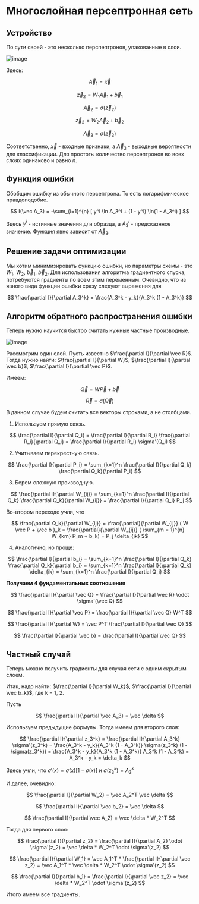 # Многослойная персептронная сеть

## Устройство

По сути своей - это несколько перспептронов, упакованные в слои.

![image](https://user-images.githubusercontent.com/25401699/228016175-69796320-ca63-43db-affb-be4d8d7ad6cd.png)

Здесь:

$$
\vec A_1 = \vec x
$$

$$
\vec z_2 = W_1 \vec A_1 + \vec b_1
$$

$$
\vec A_2 = \sigma(\vec z_2)
$$

$$
\vec z_3 = W_2 \vec A_2 + \vec b_2
$$

$$
\vec A_3 = \sigma(\vec z_3)
$$

Соответственно, $\vec x$ - входные признаки, а $\vec A_3$ - выходные вероятности для классификации.
Для простоты количество персептронов во всех слоях одинаково и равно $n$.

## Функция ошибки

Обобщим ошибку из обычного персептрона. То есть логарифмическое правдоподобие.

$$
I(\vec A_3) = -\sum_{i=1}^{n} [ y^i \ln A_3^i + (1 - y^i) \ln(1 - A_3^i) ] 
$$

Здесь $y^i$ - истинные значения для образца, а $A_3^i$ - предсказнное значение.
Функция явно зависит от $\vec A_3$.

## Решение задачи оптимизации

Мы хотим минимизировать функцию ошибки, но параметры схемы - это $W_1$, $W_2$, $\vec b_1$, $\vec b_2$.
Для использования алгоритма градиентного спуска, потребуются градиенты по всем этим переменным.
Очевидно, что из явного вида функции ошибки сразу следуют выражения для 

$$
\frac{\partial I}{\partial A_3^k} = \frac{A_3^k - y_k}{A_3^k (1 - A_3^k)}
$$

## Алгоритм обратного распространения ошибки

Теперь нужно научится быстро считать нужные частные производные.

![image](https://user-images.githubusercontent.com/25401699/228018540-9659f253-d390-47c4-941c-f122388f2324.png)

Рассмотрим один слой. Пусть известно $\frac{\partial I}{\partial \vec R}$.
Тогда нужно найти: $\frac{\partial I}{\partial W}$, $\frac{\partial I}{\partial \vec b}$, $\frac{\partial I}{\partial \vec P}$.

Имеем:

$$
\vec Q = W \vec P + \vec b
$$

$$
\vec R = \sigma(\vec Q)
$$

В данном случае будем считать все векторы строками, а не столбцами.

1. Используем прямую связь.

$$
\frac{\partial I}{\partial Q_i} = \frac{\partial I}{\partial R_i} \frac{\partial R_i}{\partial Q_i} = \frac{\partial I}{\partial R_i} \sigma'(Q_i)
$$

2. Учитываем перекрестную связь.

$$
\frac{\partial I}{\partial P_i} = \sum_{k=1}^n \frac{\partial I}{\partial Q_k} \frac{\partial Q_k}{\partial P_i}
$$

3. Берем сложную производную.

$$
\frac{\partial I}{\partial W_{ij}} = \sum_{k=1}^n \frac{\partial I}{\partial Q_k} \frac{\partial Q_k}{\partial W_{ij}} =
\frac{\partial I}{\partial Q_i} P_j
$$

Во-втором переходе учли, что 

$$
\frac{\partial Q_k}{\partial W_{ij}} =
\frac{\partial}{\partial W_{ij}} ( W \vec P + \vec b )_k =
\frac{\partial}{\partial W_{ij}} ( \sum_{m = 1}^{n} W_{km} P_m + b_k) = P_j \delta_{ik}
$$

4. Аналогично, но проще:

$$
\frac{\partial I}{\partial b_i} = \sum_{k=1}^n \frac{\partial I}{\partial Q_k} \frac{\partial Q_k}{\partial b_i} =
\sum_{k=1}^n \frac{\partial I}{\partial Q_k} \delta_{ik} = \sum_{k=1}^n \frac{\partial I}{\partial Q_i}
$$

**Получаем 4 фундаментальных соотношения**

$$
\frac{\partial I}{\partial \vec Q} = \frac{\partial I}{\partial \vec R} \odot \sigma'(\vec Q)
$$

$$
\frac{\partial I}{\partial \vec P} = \frac{\partial I}{\partial \vec Q} W^T
$$

$$
\frac{\partial I}{\partial W} = \vec P^T \frac{\partial I}{\partial \vec Q}
$$

$$
\frac{\partial I}{\partial \vec b} = \frac{\partial I}{\partial \vec Q}
$$

## Частный случай

Теперь можно получить градиенты для случая сети с одним скрытым слоем.

Итак, надо найти: $\frac{\partial I}{\partial W_k}$, $\frac{\partial I}{\partial \vec b_k}$, где k = 1, 2.

Пусть

$$
\frac{\partial I}{\partial \vec A_3} = \vec \delta
$$

Используем предыдущие формулы. Тогда имеем для второго слоя:

$$
\frac{\partial I}{\partial z_3^k} = \frac{\partial I}{\partial A_3^k} \sigma'(z_3^k) =
\frac{A_3^k - y_k}{A_3^k (1 - A_3^k)} \sigma(z_3^k) (1 - \sigma(z_3^k)) =
\frac{A_3^k - y_k}{A_3^k (1 - A_3^k)} A_3^k (1 - A_3^k) = A_3^k - y_k = \delta_k
$$

Здесь учли, что $\sigma'(x) = \sigma(x)[1 - \sigma(x)]$ и $\sigma(z_3^k) = A_3^k$

И далее, очевидно:

$$
\frac{\partial I}{\partial W_2} = \vec A_2^T \vec \delta
$$

$$
\frac{\partial I}{\partial \vec b_2} = \vec \delta
$$

$$
\frac{\partial I}{\partial \vec A_2} = \vec \delta * W_2^T
$$

Тогда для первого слоя:

$$
\frac{\partial I}{\partial z_2} = \frac{\partial I}{\partial A_2} \odot \sigma'(z_2) = 
\vec \delta * W_2^T \odot \sigma'(z_2)
$$

$$
\frac{\partial I}{\partial W_1} = \vec A_1^T * \frac{\partial I}{\partial \vec z_2} = \vec A_1^T * \vec \delta * W_2^T \odot \sigma'(z_2)
$$

$$
\frac{\partial I}{\partial b_1} = \frac{\partial I}{\partial \vec z_2} = \vec \delta * W_2^T \odot \sigma'(z_2)
$$

Итого имеем все градиенты.
